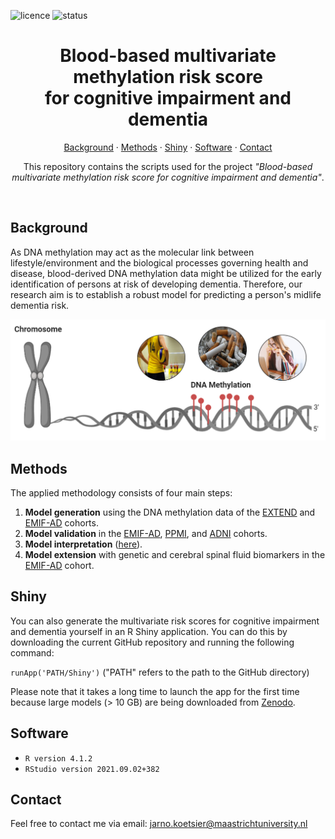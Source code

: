 ![licence](https://badgen.net/badge/Licence/MIT/purple)
![status](https://badgen.net/badge/Status/Complete/green)

<h1 align="center">
Blood-based multivariate methylation risk score
   <br>
for cognitive impairment and dementia
</h1>

<p align="center">
<a href="https://github.com/jarnokoetsier/DementiaRiskPrediction/blob/main/README.md#Background">Background</a>
     ·
<a href="https://github.com/jarnokoetsier/DementiaRiskPrediction/blob/main/README.md#Methods">Methods</a>
     ·
<a href="https://github.com/jarnokoetsier/DementiaRiskPrediction/blob/main/README.md#Shiny">Shiny</a>
     ·
<a href="https://github.com/jarnokoetsier/DementiaRiskPrediction/blob/main/README.md#Software">Software</a>
     ·
<a href="https://github.com/jarnokoetsier/DementiaRiskPrediction/blob/main/README.md#Contact">Contact</a>
</p>

<p align="center">
This repository contains the scripts used for the project <i>"Blood-based multivariate methylation risk score for cognitive impairment and dementia"</i>.
</p>
<br>

## Background
As DNA methylation may act as the molecular link between lifestyle/environment and the biological processes governing health and disease, blood-derived DNA methylation data might be utilized for the early identification of persons at risk of developing dementia. Therefore, our research aim is to establish a robust model for predicting a person's midlife dementia risk.

![Methylation](/Images/Methylation.PNG?raw=true "Methylation")


## Methods
The applied methodology consists of four main steps:
1. **Model generation** using the DNA methylation data of the [EXTEND](https://github.com/jarnokoetsier/DementiaRiskPrediction/tree/main/EXTEND) and [EMIF-AD](https://github.com/jarnokoetsier/DementiaRiskPrediction/tree/main/EMIF-AD) cohorts. 
2. **Model validation** in the [EMIF-AD](https://github.com/jarnokoetsier/DementiaRiskPrediction/tree/main/EMIF-AD), [PPMI](https://github.com/jarnokoetsier/DementiaRiskPrediction/tree/main/PPMI), and [ADNI](https://github.com/jarnokoetsier/DementiaRiskPrediction/tree/main/ADNI) cohorts.
3. **Model interpretation** ([here](https://github.com/jarnokoetsier/DementiaRiskPrediction/tree/main/Models/ModelInterpretation)).
4. **Model extension** with genetic and cerebral spinal fluid biomarkers in the [EMIF-AD](https://github.com/jarnokoetsier/DementiaRiskPrediction/tree/main/EMIF-AD) cohort.

## Shiny
You can also generate the multivariate risk scores for cognitive impairment and dementia yourself in an R Shiny application. You can do this by downloading the current GitHub repository and running the following command:

`runApp('PATH/Shiny')` ("PATH" refers to the path to the GitHub directory)

Please note that it takes a long time to launch the app for the first time because large models (> 10 GB) are being downloaded from [Zenodo](https://zenodo.org/record/8306113).

## Software
* `R version 4.1.2`
* `RStudio version 2021.09.02+382`

## Contact
Feel free to contact me via email: jarno.koetsier@maastrichtuniversity.nl
